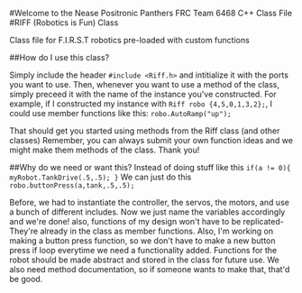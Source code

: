 #Welcome to the Nease Positronic Panthers FRC Team 6468 C++ Class File
#RIFF (Robotics is Fun) Class

Class file for F.I.R.S.T robotics pre-loaded with custom functions

##How do I use this class?

  Simply include the header `#include <Riff.h>` and intitialize it with the ports you want to use.
  Then, whenever you want to use a method of the class, simply preceed it with the name of the instance
  you've constructed. For example, if I constructed my instance with `Riff robo {4,5,0,1,3,2};`, I could
  use member functions like this: `robo.AutoRamp("up");` 
  
  That should get you started using methods from the Riff class (and other classes) 
  Remember, you can always submit your own function ideas and we might make them methods of
  the class. Thank you!

##Why do we need or want this?
  Instead of doing stuff like this 
  `if(a != 0){
        myRobot.TankDrive(.5,.5);
     }`
   We can just do this
   `robo.buttonPress(a,tank,.5,.5);`
   
  Before, we had to instantiate the controller, the servos, the motors, and use a bunch of different includes. Now we just name the     variables accordingly and we're done! also, functions of my design won't have to be replicated- They're already in the class as member     functions. Also, I'm working on making a button press function, so we don't have to make a new button press if loop everytime we need a   functionality added. Functions for the robot should be made abstract and stored in the class for future use. We also need method documentation, so if someone wants to make that, that'd be good.
